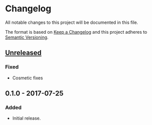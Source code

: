 # Changelog
All notable changes to this project will be documented in this file.

The format is based on [Keep a Changelog](http://keepachangelog.com/en/1.0.0/)
and this project adheres to [Semantic Versioning](http://semver.org/spec/v2.0.0.html).

## [Unreleased]
### Fixed
- Cosmetic fixes

## 0.1.0 - 2017-07-25
### Added
- Initial release.

[Unreleased]: https://github.com/skepticalimagination/solaris-demo/v0.1.0...HEAD
